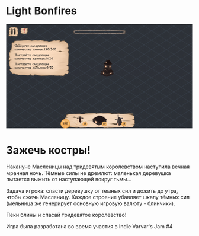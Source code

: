 # Light Bonfires
![Alt text](Assets/Sprites/LightBonfires.png)
# Зажечь костры!
Накануне Масленицы над тридевятым королевством наступила вечная мрачная ночь. Тёмные силы не дремлют:  маленькая деревушка  пытается выжить от наступающей вокруг тьмы...

Задача игрока: спасти деревушку от темных сил и дожить до утра, чтобы сжечь Масленицу. Каждое строение убавляет шкалу тёмных сил (мельница же генерирует основную игровую валюту - блинчики).

Пеки блины и спасай тридевятое королевство!

Игра была разработана во время участия в Indie Varvar's Jam #4
